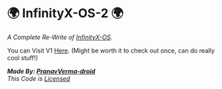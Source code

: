 # 🌍 InfinityX-OS-2 🌍
<i>A Complete Re-Write of [InfinityX-OS](https://github.com/PranavVerma-droid/InfinityX-OS).</i><br>

You can Visit V1 [Here](https://github.com/PranavVerma-droid/InfinityX-OS). (Might be worth it to check out once, can do really cool stuff!)

<i><b>Made By: [PranavVerma-droid](https://pranavv.co.in)</b></i><br>
<i>This Code is [Licensed](LICENSE)</i>
